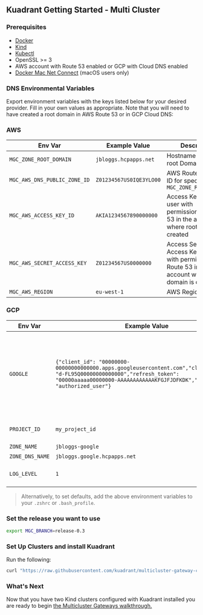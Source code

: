 ## Kuadrant Getting Started - Multi Cluster


### Prerequisites

- [Docker](https://docs.docker.com/engine/install/)
- [Kind](https://kind.sigs.k8s.io/)
- [Kubectl](https://kubernetes.io/docs/tasks/tools/)
- OpenSSL >= 3
- AWS account with Route 53 enabled or GCP with Cloud DNS enabled
- [Docker Mac Net Connect](https://github.com/chipmk/docker-mac-net-connect) (macOS users only)

### DNS Environmental Variables

Export environment variables with the keys listed below for your desired provider. Fill in your own values as appropriate. Note that you will need to have created a root domain in AWS Route 53 or in GCP Cloud DNS:

### AWS

| Env Var                      | Example Value               | Description                                                                                                 |
|------------------------------|-----------------------------|-------------------------------------------------------------------------------------------------------------|
| `MGC_ZONE_ROOT_DOMAIN`       | `jbloggs.hcpapps.net`       | Hostname for the root Domain                                                                                |
| `MGC_AWS_DNS_PUBLIC_ZONE_ID` | `Z01234567US0IQE3YLO00`     | AWS Route 53 Zone ID for specified `MGC_ZONE_ROOT_DOMAIN`                                                   |
| `MGC_AWS_ACCESS_KEY_ID`      | `AKIA1234567890000000`      | Access Key ID, for user with permissions to Route 53 in the account where root domain is created            |
| `MGC_AWS_SECRET_ACCESS_KEY`  | `Z01234567US0000000`        | Access Secret Access Key, for user with permissions to Route 53 in the account where root domain is created |
| `MGC_AWS_REGION`             | `eu-west-1`                 | AWS Region                                                                                                  |

### GCP

   | Env Var                 | Example Value          | Description                                                    |
   |-------------------------|------------------------|----------------------------------------------------------------|
   | `GOOGLE`     | `{"client_id": "00000000-00000000000000.apps.googleusercontent.com","client_secret": "d-FL95Q00000000000000","refresh_token": "00000aaaaa00000000-AAAAAAAAAAAAKFGJFJDFKDK","type": "authorized_user"}` |  This is the JSON created from either the JSON credentials created by the Google Cloud CLI or a Service account             |
   | `PROJECT_ID` | `my_project_id`   | ID to the google project |
   | `ZONE_NAME`       | `jbloggs-google`   | Zone name                          |
   | `ZONE_DNS_NAME` | `jbloggs.google.hcpapps.net`   | DNS name                        |
   | `LOG_LEVEL`              | `1`                     | Log level for the Controller                          |

>Alternatively, to set defaults, add the above environment variables to your `.zshrc` or `.bash_profile`.

### Set the release you want to use 

```bash
export MGC_BRANCH=release-0.3
```

### Set Up Clusters and install Kuadrant

Run the following:

```bash
curl "https://raw.githubusercontent.com/kuadrant/multicluster-gateway-controller/${MGC_BRANCH}/hack/quickstart-setup.sh" | bash
```

### What's Next

Now that you have two Kind clusters configured with Kuadrant installed you are ready to begin [the Multicluster Gateways walkthrough.](https://docs.kuadrant.io/multicluster-gateway-controller/docs/how-to/multicluster-gateways-walkthrough/)

